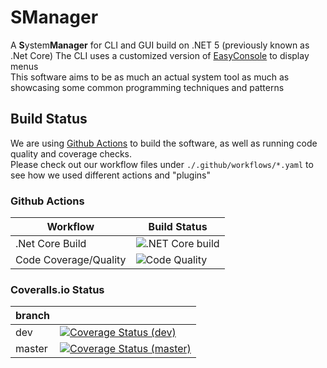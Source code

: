 # SManager
A **S**ystem**Manager** for CLI and GUI build on .NET 5 (previously known as .Net Core)
The CLI uses a customized version of [EasyConsole](https://github.com/MzB-Solutions/EasyConsole) to display menus  
This software aims to be as much an actual system tool as much as showcasing some common programming techniques and patterns

## Build Status
We are using [Github Actions](https://github.com/features/actions) to build the software, as well as running code quality and coverage checks.  
Please check out our workflow files under ```./.github/workflows/*.yaml``` to see how we used different actions and "plugins"

### Github Actions

| Workflow              |                                                   Build Status                                                  |
|-----------------------|-----------------------------------------------------------------------------------------------------------------|
| .Net Core Build       | ![.NET Core build](https://github.com/MzB-Solutions/SystemT00ls/workflows/&period;NET%20Core%20build/badge.svg) |
| Code Coverage/Quality |  ![Code Quality](https://github.com/MzB-Solutions/SystemT00ls/workflows/Code%20Quality/badge.svg)  |

### Coveralls.io Status

| branch |                                                                                                                                                                                   |
|--------|-----------------------------------------------------------------------------------------------------------------------------------------------------------------------------------|
| dev    |      [![Coverage Status (dev)](https://coveralls.io/repos/github/MzB-Solutions/SManager/badge.svg?branch=dev)](https://coveralls.io/github/MzB-Solutions/SManager?branch=dev)     |
| master | [![Coverage Status (master)](https://coveralls.io/repos/github/MzB-Solutions/SManager/badge.svg?branch=master)](https://coveralls.io/github/MzB-Solutions/SManager?branch=master) |